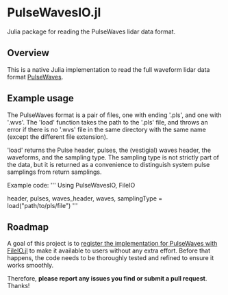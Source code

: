 # PulseWavesIO.jl
Julia package for reading the PulseWaves lidar data format.

## Overview

This is a native Julia implementation to read the full waveform lidar data format [PulseWaves](https://github.com/PulseWaves/Specification/blob/master/specification.rst).

## Example usage

The PulseWaves format is a pair of files, one with ending '.pls', and one with '.wvs'.
The 'load' function takes the path to the '.pls' file, and throws an error if there is no '.wvs' file in the same directory with the same name (except the different file extension).

'load' returns the Pulse header, pulses, the (vestigial) waves header, the waveforms, and the sampling type.
The sampling type is not strictly part of the data, but it is returned as a convenience to distinguish system pulse samplings from return samplings.

Example code:
'''
Using PulseWavesIO, FileIO

header, pulses, waves_header, waves, samplingType = load("path/to/pls/file")
'''

## Roadmap

A goal of this project is to [register the implementation for PulseWaves with FileIO.jl](https://juliaio.github.io/FileIO.jl/stable/registering/) to make it available to users without any extra effort.
Before that happens, the code needs to be thoroughly tested and refined to ensure it works smoothly.

Therefore, __please report any issues you find or submit a pull request__. Thanks!
